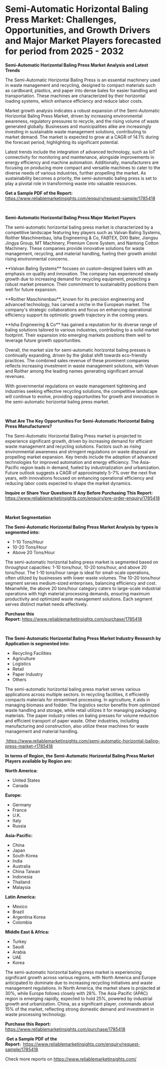 <p><h1>Semi-Automatic Horizontal Baling Press Market: Challenges, Opportunities, and Growth Drivers and Major Market Players forecasted for period from 2025 - 2032</h1></p><p><strong>Semi-Automatic Horizontal Baling Press Market Analysis and Latest Trends</strong></p>
<p><p>The Semi-Automatic Horizontal Baling Press is an essential machinery used in waste management and recycling, designed to compact materials such as cardboard, plastics, and paper into dense bales for easier handling and transportation. These machines are characterized by their horizontal loading systems, which enhance efficiency and reduce labor costs. </p><p>Market growth analysis indicates a robust expansion of the Semi-Automatic Horizontal Baling Press Market, driven by increasing environmental awareness, regulatory pressures to recycle, and the rising volume of waste generated globally. Businesses and municipalities alike are increasingly investing in sustainable waste management solutions, contributing to market demand. The market is expected to grow at a CAGR of 14.1% during the forecast period, highlighting its significant potential.</p><p>Latest trends include the integration of advanced technology, such as IoT connectivity for monitoring and maintenance, alongside improvements in energy efficiency and machine automation. Additionally, manufacturers are focusing on producing more compact and versatile machines to cater to the diverse needs of various industries, further propelling the market. As sustainability becomes a priority, the semi-automatic baling press is set to play a pivotal role in transforming waste into valuable resources.</p></p>
<p><strong>Get a Sample PDF of the Report:&nbsp;</strong> <a href="https://www.reliablemarketinsights.com/enquiry/request-sample/1785418?utm_campaign=2951&utm_medium=2&utm_source=Github&utm_content=ia&utm_term=25032025&utm_id=semi-automatic-horizontal-baling-press">https://www.reliablemarketinsights.com/enquiry/request-sample/1785418</a></p>
<p>&nbsp;</p>
<p><strong>Semi-Automatic Horizontal Baling Press Major Market Players</strong></p>
<p><p>The semi-automatic horizontal baling press market is characterized by a competitive landscape featuring key players such as Valvan Baling Systems, Roither Maschinenbau, Isha Engineering & Co, FABTEX, DIXI Baler, Jiangsu Jingya Group, MT Machinery, Premium Cevre System, and Nantong Cotton Machinery. These companies provide innovative solutions for waste management, recycling, and material handling, fueling their growth amidst rising environmental concerns.</p><p>**Valvan Baling Systems** focuses on custom-designed balers with an emphasis on quality and innovation. The company has experienced steady growth due to increasing demand for recycling equipment, projecting a robust market presence. Their commitment to sustainability positions them well for future expansion.</p><p>**Roither Maschinenbau**, known for its precision engineering and advanced technology, has carved a niche in the European market. The company's strategic collaborations and focus on enhancing operational efficiency support its optimistic growth trajectory in the coming years.</p><p>**Isha Engineering & Co** has gained a reputation for its diverse range of baling solutions tailored to various industries, contributing to a solid market footprint. Their expansion into emerging markets positions them well to leverage future growth opportunities.</p><p>Overall, the market size for semi-automatic horizontal baling presses is continually expanding, driven by the global shift towards eco-friendly practices. The combined sales revenue of these prominent companies reflects increasing investment in waste management solutions, with Valvan and Roither among the leading names generating significant annual revenues.</p><p>With governmental regulations on waste management tightening and industries seeking effective recycling solutions, the competitive landscape will continue to evolve, providing opportunities for growth and innovation in the semi-automatic horizontal baling press market.</p></p>
<p>&nbsp;</p>
<p><strong>What Are The Key Opportunities For Semi-Automatic Horizontal Baling Press Manufacturers?</strong></p>
<p><p>The Semi-Automatic Horizontal Baling Press market is projected to experience significant growth, driven by increasing demand for efficient waste management and recycling solutions. Factors such as rising environmental awareness and stringent regulations on waste disposal are propelling market expansion. Key trends include the adoption of advanced technologies for improved automation and energy efficiency. The Asia-Pacific region leads in demand, fueled by industrialization and urbanization. Future outlook suggests a CAGR of approximately 5-7% over the next five years, with innovations focused on enhancing operational efficiency and reducing labor costs expected to shape the market dynamics.</p></p>
<p><strong>Inquire or Share Your Questions If Any Before Purchasing This Report:</strong> <a href="https://www.reliablemarketinsights.com/enquiry/pre-order-enquiry/1785418?utm_campaign=2951&utm_medium=2&utm_source=Github&utm_content=ia&utm_term=25032025&utm_id=semi-automatic-horizontal-baling-press">https://www.reliablemarketinsights.com/enquiry/pre-order-enquiry/1785418</a></p>
<p>&nbsp;</p>
<p><strong>Market Segmentation</strong></p>
<p><strong>The Semi-Automatic Horizontal Baling Press Market Analysis by types is segmented into:</strong></p>
<p><ul><li>1-10 Tons/Hour</li><li>10-20 Tons/Hour</li><li>Above 20 Tons/Hour</li></ul></p>
<p><p>The semi-automatic horizontal baling press market is segmented based on throughput capacities: 1-10 tons/hour, 10-20 tons/hour, and above 20 tons/hour. The 1-10 tons/hour range is ideal for small-scale operations, often utilized by businesses with lower waste volumes. The 10-20 tons/hour segment serves medium-sized enterprises, balancing efficiency and cost. Meanwhile, the above 20 tons/hour category caters to large-scale industrial operations with high material processing demands, ensuring maximum productivity and optimized waste management solutions. Each segment serves distinct market needs effectively.</p></p>
<p><strong>Purchase this Report:&nbsp;</strong><a href="https://www.reliablemarketinsights.com/purchase/1785418?utm_campaign=2951&utm_medium=2&utm_source=Github&utm_content=ia&utm_term=25032025&utm_id=semi-automatic-horizontal-baling-press">https://www.reliablemarketinsights.com/purchase/1785418</a></p>
<p>&nbsp;</p>
<p><strong>The Semi-Automatic Horizontal Baling Press Market Industry Research by Application is segmented into:</strong></p>
<p><ul><li>Recycling Facilities</li><li>Agriculture</li><li>Logistics</li><li>Retail</li><li>Paper Industry</li><li>Others</li></ul></p>
<p><p>The semi-automatic horizontal baling press market serves various applications across multiple sectors. In recycling facilities, it efficiently compacts materials for streamlined processing. In agriculture, it aids in managing biomass and fodder. The logistics sector benefits from optimized waste handling and storage, while retail utilizes it for managing packaging materials. The paper industry relies on baling presses for volume reduction and efficient transport of paper waste. Other industries, including manufacturing and construction, also utilize these machines for waste management and material handling.</p></p>
<p><a href="https://www.reliablemarketinsights.com/semi-automatic-horizontal-baling-press-market-r1785418?utm_campaign=2951&utm_medium=2&utm_source=Github&utm_content=ia&utm_term=25032025&utm_id=semi-automatic-horizontal-baling-press">&nbsp;https://www.reliablemarketinsights.com/semi-automatic-horizontal-baling-press-market-r1785418</a></p>
<p><strong>In terms of Region, the Semi-Automatic Horizontal Baling Press Market Players available by Region are:</strong></p>
<p>
    <p> <strong> North America: </strong>
        <ul>
            <li>United States</li>
            <li>Canada</li>
        </ul>
        </p> 
    <p> <strong> Europe: </strong>
        <ul>
            <li>Germany</li>
            <li>France</li>
            <li>U.K.</li>
            <li>Italy</li>
            <li>Russia</li>
        </ul>
        </p> 
    <p> <strong> Asia-Pacific: </strong>
        <ul>
            <li>China</li>
            <li>Japan</li>
            <li>South Korea</li>
            <li>India</li>
            <li>Australia</li>
            <li>China Taiwan</li>
            <li>Indonesia</li>
            <li>Thailand</li>
            <li>Malaysia</li>
        </ul>
        </p> 
    <p> <strong> Latin America: </strong>
        <ul>
            <li>Mexico</li>
            <li>Brazil</li>
            <li>Argentina Korea</li>
            <li>Colombia</li>
        </ul>
        </p> 
    <p> <strong> Middle East & Africa: </strong>
        <ul>
            <li>Turkey</li>
            <li>Saudi</li>
            <li>Arabia</li>
            <li>UAE</li>
            <li>Korea</li>
        </ul>
    </p>
    </p>
<p><p>The semi-automatic horizontal baling press market is experiencing significant growth across various regions, with North America and Europe anticipated to dominate due to increasing recycling initiatives and waste management regulations. In North America, the market share is projected at 30%, while Europe follows closely with 28%. The Asia-Pacific (APAC) region is emerging rapidly, expected to hold 25%, powered by industrial growth and urbanization. China, as a significant player, commands about 15% of the market, reflecting strong domestic demand and investment in waste processing technology.</p></p>
<p><strong>Purchase this Report: </strong><a href="https://www.reliablemarketinsights.com/purchase/1785418?utm_campaign=2951&utm_medium=2&utm_source=Github&utm_content=ia&utm_term=25032025&utm_id=semi-automatic-horizontal-baling-press">https://www.reliablemarketinsights.com/purchase/1785418</a></p>
<p>&nbsp;<strong>Get a Sample PDF of the Report:&nbsp;&nbsp;</strong><a href="https://www.reliablemarketinsights.com/enquiry/request-sample/1785418?utm_campaign=2951&utm_medium=2&utm_source=Github&utm_content=ia&utm_term=25032025&utm_id=semi-automatic-horizontal-baling-press">https://www.reliablemarketinsights.com/enquiry/request-sample/1785418</a></p>
<p><strong></strong></p>
<p>Check more reports on <a href="https://www.reliablemarketinsights.com/?utm_campaign=2951&utm_medium=2&utm_source=Github&utm_content=ia&utm_term=25032025&utm_id=semi-automatic-horizontal-baling-press">https://www.reliablemarketinsights.com/</a></p>